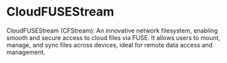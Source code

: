 # CloudFUSEStream
CloudFUSEStream (CFStream): An innovative network filesystem, enabling smooth and secure access to cloud files via FUSE. It allows users to mount, manage, and sync files across devices, ideal for remote data access and management.
